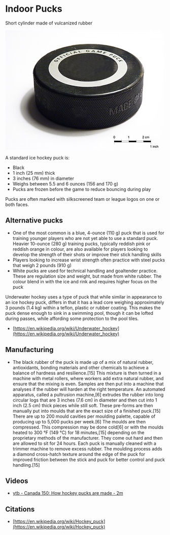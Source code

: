 # Indoor Pucks

Short cylinder made of vulcanized rubber

![indoor puck](images/indoor-puck.png)

A standard ice hockey puck is:

- Black
- 1 inch (25 mm) thick
- 3 inches (76 mm) in diameter
- Weighs between 5.5 and 6 ounces (156 and 170 g)
- Pucks are frozen before the game to reduce bouncing during play

Pucks are often marked with silkscreened team or league logos on one or both faces.


## Alternative pucks

- One of the most common is a blue, 4-ounce (110 g) puck that is used for training younger players who are not yet able to use a standard puck. Heavier 10-ounce (280 g) training pucks, typically reddish pink or reddish orange in colour, are also available for players looking to develop the strength of their shots or improve their stick handling skills
- Players looking to increase wrist strength often practice with steel pucks that weigh 2 pounds (910 g)
- White pucks are used for technical handling and goaltender practice. These are regulation size and weight, but made from white rubber. The colour blend in with the ice and rink and requires higher focus on the puck

Underwater hockey uses a type of puck that while similar in appearance to an ice hockey puck, differs in that it has a lead core weighing approximately 3 pounds (1.4 kg) within a teflon, plastic or rubber coating. This makes the puck dense enough to sink in a swimming pool, though it can be lofted during passes, while affording some protection to the pool tiles. 

- [https://en.wikipedia.org/wiki/Underwater_hockey](https://en.wikipedia.org/wiki/Underwater_hockey)

## Manufacturing

- The black rubber of the puck is made up of a mix of natural rubber, antioxidants, bonding materials and other chemicals to achieve a balance of hardness and resilience.[15] This mixture is then turned in a machine with metal rollers, where workers add extra natural rubber, and ensure that the mixing is even. Samples are then put into a machine that analyses if the rubber will harden at the right temperature. An automated apparatus, called a pultrusion machine,[6] extrudes the rubber into long circular logs that are 3 inches (7.6 cm) in diameter and then cut into 1 inch (2.5 cm) thick pieces while still soft. These pre-forms are then manually put into moulds that are the exact size of a finished puck.[15] There are up to 200 mould cavities per moulding palette, capable of producing up to 5,000 pucks per week.[6] The moulds are then compressed. This compression may be done cold[6] or with the moulds heated to 300 °F (149 °C) for 18 minutes,[15] depending on the proprietary methods of the manufacturer. They come out hard and then are allowed to sit for 24 hours. Each puck is manually cleaned with a trimmer machine to remove excess rubber. The moulding process adds a diamond cross-hatch texture around the edge of the puck for improved friction between the stick and puck for better control and puck handling.[15]



## Videos

- [ytb - Canada 150: How hockey pucks are made - 2m](https://www.youtube.com/watch?v=gHLeoH5psNw)

## Citations

- [https://en.wikipedia.org/wiki/Hockey_puck](https://en.wikipedia.org/wiki/Hockey_puck)